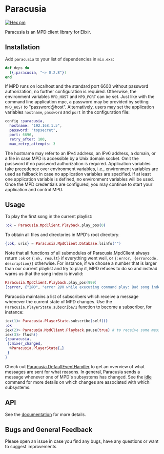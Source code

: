 # Paracusia
[![Hex pm](https://img.shields.io/hexpm/v/paracusia.svg?style=flat)](https://hex.pm/packages/paracusia)

Paracusia is an MPD client library for Elixir.

## Installation

Add `paracusia` to your list of dependencies in `mix.exs`:
```elixir
def deps do
  [{:paracusia, "~> 0.2.8"}]
end
```

If MPD runs on localhost and the standard port 6600 without password authorization, no further
configuration is required. Otherwise, the environment variables `MPD_HOST` and `MPD_PORT` can be set.
Just like with the command line application mpc, a password may be provided by setting `MPD_HOST` to
"password@host". Alternatively, users may set the application variables `hostname`, `password` and
`port` in the configuration file:
```elixir
config :paracusia,
  hostname: "192.168.1.5",
  password: "topsecret",
  port: 6696,
  retry_after: 100,
  max_retry_attempts: 3
```
The hostname may refer to an IPv4 address, an IPv6 address, a domain, or a file in case MPD is
accessible by a Unix domain socket. Omit the password if no password authorization is required.
Application variables take precedence over environment variables, i.e., environment variables are
used as fallback in case no application variables are specified. If at least one application
variable is defined, no environment variables will be used.
Once the MPD credentials are configured, you may continue to start
your application and control MPD.

## Usage

To play the first song in the current playlist:
```elixir
:ok = Paracusia.MpdClient.Playback.play_pos(0)
```
To obtain all files and directories in MPD's root directory:
```elixir
{:ok, uris} = Paracusia.MpdClient.Database.lsinfo("")
```
Note that all functions of all submodules of Paracusia.MpdClient always return `:ok` or `{:ok,
result}` if everything went well, or `{:error, {errorcode, description}}` otherwise. For instance,
if we choose a number that is larger than our current playlist and try to play it, MPD refuses to do
so and instead warns us that the song index is invalid:
```elixir
Paracusia.MpdClient.Playback.play_pos(999)
{:error, {"2@0", "error 2@0 while executing command play: Bad song index"}}
```

Paracusia maintains a list of subscribers which receive a message whenever the current state of MPD changes.
Use the `Paracusia.PlayerState.subscribe/1` function to become a subscriber, for instance:
```Elixir
iex(1)> Paracusia.PlayerState.subscribe(self())
:ok
iex(2)> Paracusia.MpdClient.Playback.pause(true) # to receive some messages
iex(3)> flush()
{:paracusia,
 {:mixer_changed,
  %Paracusia.PlayerState{…}
 }
}
```

Check out
[Paracusia.DefaultEventHandler](https://github.com/nroi/paracusia/blob/master/lib/paracusia/default_event_handler.ex)
to get an overview of what messages are sent for what reasons. In general, Paracusia sends a message
whenever one of MPD's subsystems has changed. See the
[idle](https://musicpd.org/doc/protocol/command_reference.html#status_commands) command for more
details on which changes are associated with which subsystems.

## API

See the [documentation](https://hexdocs.pm/paracusia/api-reference.html) for
more details.

## Bugs and General Feedback

Please open an issue in case you find any bugs, have any questions or want to
suggest improvements.
